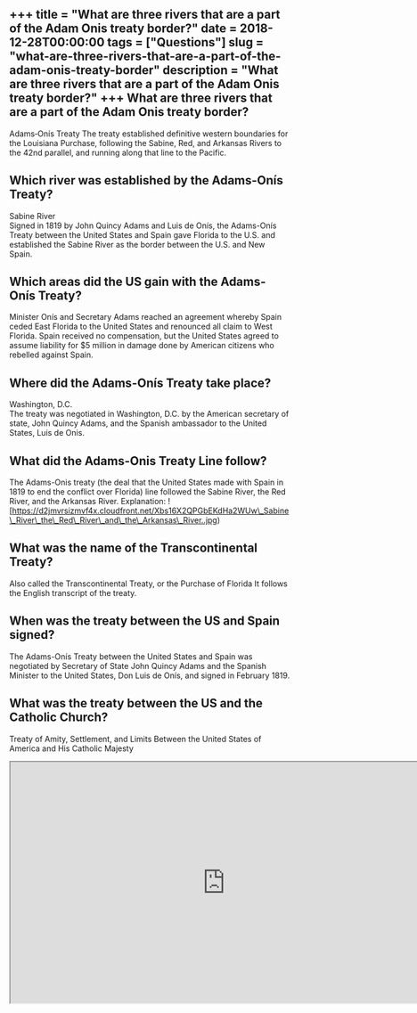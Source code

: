 +++
title = "What are three rivers that are a part of the Adam Onis treaty border?"
date = 2018-12-28T00:00:00
tags = ["Questions"]
slug = "what-are-three-rivers-that-are-a-part-of-the-adam-onis-treaty-border"
description = "What are three rivers that are a part of the Adam Onis treaty border?"
+++
What are three rivers that are a part of the Adam Onis treaty border?
---------------------------------------------------------------------

Adams‐Onís Treaty The treaty established definitive western boundaries for the Louisiana Purchase, following the Sabine, Red, and Arkansas Rivers to the 42nd parallel, and running along that line to the Pacific.

Which river was established by the Adams-Onís Treaty?
-----------------------------------------------------

Sabine River  
Signed in 1819 by John Quincy Adams and Luis de Onís, the Adams-Onís Treaty between the United States and Spain gave Florida to the U.S. and established the Sabine River as the border between the U.S. and New Spain.

Which areas did the US gain with the Adams-Onís Treaty?
-------------------------------------------------------

Minister Onís and Secretary Adams reached an agreement whereby Spain ceded East Florida to the United States and renounced all claim to West Florida. Spain received no compensation, but the United States agreed to assume liability for $5 million in damage done by American citizens who rebelled against Spain.

Where did the Adams-Onís Treaty take place?
-------------------------------------------

Washington, D.C.  
The treaty was negotiated in Washington, D.C. by the American secretary of state, John Quincy Adams, and the Spanish ambassador to the United States, Luis de Onis.

What did the Adams-Onis Treaty Line follow?
-------------------------------------------

The Adams-Onis treaty (the deal that the United States made with Spain in 1819 to end the conflict over Florida) line followed the Sabine River, the Red River, and the Arkansas River. Explanation: !\[https://d2jmvrsizmvf4x.cloudfront.net/Xbs16X2QPGbEKdHa2WUw\_Sabine\_River\_the\_Red\_River\_and\_the\_Arkansas\_River..jpg)

What was the name of the Transcontinental Treaty?
-------------------------------------------------

Also called the Transcontinental Treaty, or the Purchase of Florida It follows the English transcript of the treaty.

When was the treaty between the US and Spain signed?
----------------------------------------------------

The Adams-Onís Treaty between the United States and Spain was negotiated by Secretary of State John Quincy Adams and the Spanish Minister to the United States, Don Luis de Onís, and signed in February 1819.

What was the treaty between the US and the Catholic Church?
-----------------------------------------------------------

Treaty of Amity, Settlement, and Limits Between the United States of America and His Catholic Majesty

<iframe allow="accelerometer; autoplay; clipboard-write; encrypted-media; gyroscope; picture-in-picture" allowfullscreen="" class="__youtube_prefs__  epyt-is-override  no-lazyload" data-no-lazy="1" data-origheight="433" data-origwidth="770" data-skipgform_ajax_framebjll="" height="433" id="_ytid_28307" loading="lazy" src="https://www.youtube.com/embed/gKGiyAKBdfs?enablejsapi=1&autoplay=0&cc_load_policy=0&cc_lang_pref=&iv_load_policy=1&loop=0&modestbranding=0&rel=1&fs=1&playsinline=0&autohide=2&theme=dark&color=red&controls=1&" title="YouTube player" width="770"></iframe>